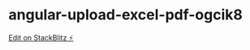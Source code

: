 # angular-upload-excel-pdf-ogcik8

[Edit on StackBlitz ⚡️](https://stackblitz.com/edit/angular-upload-excel-pdf-ogcik8)
